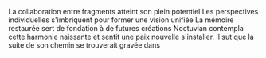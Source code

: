 La collaboration entre fragments atteint son plein potentiel Les perspectives individuelles s'imbriquent pour former une vision unifiée La mémoire restaurée sert de fondation à de futures créations Noctuvian contempla cette harmonie naissante et sentit une paix nouvelle s'installer. Il sut que la suite de son chemin se trouverait gravée dans

